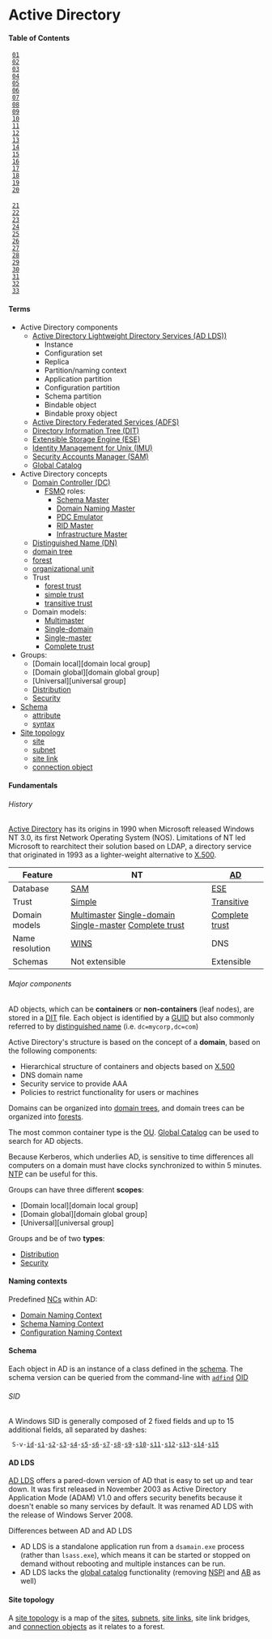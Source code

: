 # Active Directory
[adfind]: https://github.com/jasper-zanjani/notes/tree/primary/win/README.md#adfind '```&#10;adfind&#10;```&#10;Command-line utility that can be used to query Active Directory attributes&#10;Desmond, Brian et al. _Active Directory_. O\'Reilly Media, 2009.: 53'
[AD LDS]: #ad-lds 'Active Directory Lightweight Directory Services (AD LDS)&#10;standalone LDAP service similar to full Active Directory, but without DNS, Group Policy, or Kerberos requirements (previously known as Active Directory Application Mode "ADAM")&#10;Desmond, Brian et al. _Active Directory_. O\'Reilly Media, 2009.: 457'
[ADFS]: # 'Active Directory Federated Services (ADFS)&#10;standards-based technology that enables distributed identification, authentication, and authorization across organizational and platform boundaries; used by the Web Application Proxy role service of Remote Access role to authenticate corporate users to allow access to intranet web applications from the outside&#10;Desmond, Brian et al. _Active Directory_. O\'Reilly Media, 2009.'
[AD]: # 'Active Directory (AD)&#10;Microsoft network operating system, built on top of Windows Server&#10;AD has origins in Windows NT 3.0, which combined features of the LAN Manager protocols with the OS/2 operating system.&#10;Desmond, Brian et al. _Active Directory_. O\'Reilly Media, 2009.: 3'
[Complete-trust]: # 'Complete-trust&#10;Windows NT domain model where any domain could create accounts, and each could access shared resources in any other domain&#10;Desmond, Brian et al. _Active Directory_. O\'Reilly Media, 2009.: 9'
[DC]: # 'domain controller (DC)&#10;Server that responds to security authentication requests within a Windows Server domain&#10;Desmond, Brian et al. _Active Directory_. O\'Reilly Media, 2009.: 21'
[DIT]: # 'Directory Information Tree (DIT)&#10;ESE database file that stores Active Directory objects in flat database rows and columns&#10;Desmond, Brian et al. _Active Directory_. O\'Reilly Media, 2009.'
[DN]: #distinguished-names 'distinguished name (DN)&#10;Hierarchical paths used to uniquely reference any object in LDAP or Active Directory which typically take the form of comma-delimited prefix-name pairs&#10;Desmond, Brian et al. _Active Directory_. O\'Reilly Media, 2009.'
[Domain Naming Master]: # 'Domain Naming Master&#10;Forest-wide domain controller role that controls changes to the forest-wide namespace&#10;Desmond, Brian et al. _Active Directory_. O\'Reilly Media, 2009.: 26'
[ESE]: # 'Extensible Storage Engine (ESE)&#10;Exchange database which provided the basis for Active Directory, developed to hold millions of objects with a maximum database size of 16 TB&#10;Desmond, Brian et al. _Active Directory_. O\'Reilly Media, 2009.: 8'
[FSMO]: # 'Flexible Single Master Operator (FSMO)&#10;Role that a server may own in an Active Directory domain that makes it the master for a particular function or role.&#10;Desmond, Brian et al. _Active Directory_. O\'Reilly Media, 2009.: 26'
[GC]: # 'Global Catalog (GC)&#10;Read-only catalog of all objects in an Active Directory forest, used to perform forest-wide searches.&#10;Accessible via LDAP over port 3268.&#10;Desmond, Brian et al. _Active Directory_. O\'Reilly Media, 2009.: 25'
[GUID]: # 'Globally Unique Identifier (GUID)&#10;128-bit number assigned to Active Directory objects by the system at the time of their creation; Microsoft implementation of the UUID concept&#10;Desmond, Brian et al. _Active Directory_. O\'Reilly Media, 2009.'
[IMU]: # 'Identity Management for Unix (IMU)&#10;manage user accounts and passwords on Windows and Unix via NIS; automatically synchronize passwords between Windows and Unix&#10;Desmond, Brian et al. _Active Directory_. O\'Reilly Media, 2009.'
[Infrastructure Master]: # 'Infrastructure Master&#10;Domain-wide domain controller role that maintains references to objects in other domains ("phantoms")&#10;Desmond, Brian et al. _Active Directory_. O\'Reilly Media, 2009.: 28'
[Multimaster]: # 'Multimaster&#10;Windows NT domain model with multiple user domains (each of which having two-way trust with the others), and multiple resource domains (each of which had one-way trust with every user domain); each trust had to be manually set&#10;Desmond, Brian et al. _Active Directory_. O\'Reilly Media, 2009.: 8'
[NTP]: # 'Network Time Protocol (NTP)&#10;facilitaties time synchronization&#10;Dulaney, Emmett. _CompTIA Network+ N10-007 Exam Cram, 6th Edition_.: 51-52'
[OU]: # 'organizational unit (OU)&#10;Primary container type used to house objects in Active Directory&#10;Desmond, Brian et al. _Active Directory_. O\'Reilly Media, 2009.: 24'
[PDC Emulator]: # 'PDC Emulator&#10;Domain-wide domain controller role that replicates the NT SAM database to NT 4.0 and Windows 3.51 BDCs&#10;Desmond, Brian et al. _Active Directory_. O\'Reilly Media, 2009.: 26'
[RID Master]: # 'RID Master&#10;Domain-wide domain controller role that maintains a pool of unique RID values to ensure that all SIDs in a domain are unique.&#10;Desmond, Brian et al. _Active Directory_. O\'Reilly Media, 2009.: 27'
[SAM]: # 'Security Accounts Manager (SAM)&#10;Database used in Windows NT that had a maximum recommended size of 40 MB&#10;Desmond, Brian et al. _Active Directory_. O\'Reilly Media, 2009.: 7'
[Schema Master]: # 'Schema Master&#10;Forest-wide domain controller role allowing changes to be made to the Active Directory Schema&#10;Desmond, Brian et al. _Active Directory_. O\'Reilly Media, 2009.: 26'
[Single-domain]: # 'Single-domain&#10;Windows NT domain model with only one domain and no trusts&#10;Desmond, Brian et al. _Active Directory_. O\'Reilly Media, 2009.: 8'
[Single-master]: # 'Single-master&#10;Windows NT domain model with a single user (or account) domain and multiple resource domains, each of which had one-way trusts with the user domain&#10;Desmond, Brian et al. _Active Directory_. O\'Reilly Media, 2009.: 8'
[X.500]: # 'X.500&#10;ITU and ISO-developed series of directory service standards based on OSI protocol stack; superceded by LDAP&#10;Desmond, Brian et al. _Active Directory_. O\'Reilly Media, 2009.: 5'
[domain tree]: # 'domain tree&#10;series of domains connected together hierarchically using a contiguous naming scheme&#10;Desmond, Brian et al. _Active Directory_. O\'Reilly Media, 2009.: 21'
[forest trust]: # 'forest trust&#10;single transitive trust between two forest root domains&#10;Desmond, Brian et al. _Active Directory_. O\'Reilly Media, 2009.: 23'
[forest]: # 'forest&#10;collection of one or more domain trees which share a common Configuration container and Schema and are connected together through transitive trusts&#10;Desmond, Brian et al. _Active Directory_. O\'Reilly Media, 2009.: 21'
[simple trust]: # 'simple trust&#10;trust model used by Windows NT where every domain had to have a manually set trust relationship with any other domain (cf. "transitive trust")&#10;Desmond, Brian et al. _Active Directory_. O\'Reilly Media, 2009.: 9'
[transitive trust]: # 'transitive trust&#10;trust model used by Active Directory, whereby if A trusts B and B trusts C, then A also trusts C (cf "simple trust)&#10;Desmond, Brian et al. _Active Directory_. O\'Reilly Media, 2009.: 9'
[distribution group]: # 'distribution group&#10;Active Directory group type used for mailing lists&#10;If a group is of type distribution, its SID is not added to a user security token during logon, so it cannot be used for logon purposes.&#10;Desmond, Brian et al. _Active Directory_. O\'Reilly Media, 2009.: 38'
[security group]: # 'security group&#10;&#10;Desmond, Brian et al. _Active Directory_. O\'Reilly Media, 2009.: 38'
[Domain Naming Context]: # 'Domain Naming Context&#10;contains data specific to the domain, like users, groups, and computers&#10;Desmond, Brian et al. _Active Directory_. O\'Reilly Media, 2009.: 43'
[Schema Naming Context]: # 'Schema Naming Context&#10;contains the set of object class and attribute definitions for the types of data that can be stored in AD&#10;Desmond, Brian et al. _Active Directory_. O\'Reilly Media, 2009.: 43'
[Configuration Naming Context]: # 'Configuration Naming Context&#10;contains data pertaining to the configuration of the forest, like naming contexts, LDAP policies, sites, subnets, and Microsoft Exchange&#10;Desmond, Brian et al. _Active Directory_. O\'Reilly Media, 2009.: 43'
[OID]: # 'Object Identifier (OID)&#10;Sequence of integers that describe the unique path to the branch holding any schema object.&#10;Root branches are globally unique and maintained by IANA. OID namespaces are known as Enterprise Numbers.&#10;Desmond, Brian et al. _Active Directory_. O\'Reilly Media, 2009.: 55'
[identifier authority]: #sid 'identifier authority&#10;Component of a SID that follows `S-1` that uniquely identifies the authority involved&#10;Possible values include:&#10;  - 0, NULL&#10;  - 1, World&#10;  - 2, Local&#10;  - 5, NT Authority&#10;Desmond, Brian et al. _Active Directory_. O\'Reilly Media, 2009.: 28'
[sub-authority]: #sid 'sub-authority&#10;Component of a SID that follows the identifier authority, the last of which is called the RID.&#10;Desmond, Brian et al. _Active Directory_. O\'Reilly Media, 2009.: 28'
[SID]: #sid 'security identifier (SID)&#10;A unique, variable-length identifier used to identify a trustee or security principal of the format `S-1-id-s1-s2-s3-...-s15`&#10;Desmond, Brian et al. _Active Directory_. O\'Reilly Media, 2009.: 28'
[NC]: # 'naming context (NC)&#10;data partition in Active Directory, each of which represents a different type of data&#10;Desmond, Brian et al. _Active Directory_. O\'Reilly Media, 2009.: 43'
[schema]: # 'schema&#10;blueprint for data storage in Active Directory&#10;Desmond, Brian et al. _Active Directory_. O\'Reilly Media, 2009.: 53'
[attribute]: # 'attribute&#10;defines the pieces of information that a class, and thus an instance of that class, can hold&#10;Desmond, Brian et al. _Active Directory_. O\'Reilly Media, 2009.: 53'
[syntax]: # 'syntax&#10;Define the type of data that can be placed into an Active Directory attribute&#10;For example, an attribute defined with a syntax of "Boolean" can store True, False, or null as its value.&#10;Desmond, Brian et al. _Active Directory_. O\'Reilly Media, 2009.: 53'
[site topology]: #site-topology 'site topology&#10;map that describes the network connectivity, Active Directory Replication guidelines, and locations for resources as it relates to the Active Directory forest&#10;Desmond, Brian et al. _Active Directory_. O\'Reilly Media, 2009.: 85'
[site]: #site-topology 'site&#10;a collection of well-connected AD subnets; typically used to group subnets together into a logical collection to help define replication flow and resource location boundaries&#10;Desmond, Brian et al. _Active Directory_. O\'Reilly Media, 2009.: 87'
[subnet]: #site-topology 'subnet&#10;portion of the IP space of a network&#10;Desmond, Brian et al. _Active Directory_. O\'Reilly Media, 2009.: 86'
[site link]: #site-topology 'site link&#10;defines what sites are connected to each other and the relative cost of the connection&#10;Desmond, Brian et al. _Active Directory_. O\'Reilly Media, 2009.: 89'
[connection object]: #site-topology 'connection object&#10;specifies which domain controllers replicate with which other domain controllers, how often, and which naming contexts are involved&#10;Desmond, Brian et al. _Active Directory_. O\'Reilly Media, 2009.: 92'

#### Table of Contents
<code> [01](#history "A brief introduction&#10;---&#10;Reviews the evolution of the Microsoft NOS and some of the major features and benefits of Active Directory.") </code>
<code> [02](#fundamentals "Active Directory fundamentals&#10;---&#10;Provides a high-level look at how objects are stored in Active Directory and explains some of the internal structures and concepts that it relies on.") </code>
<code> [03](#naming-contexts "Naming contexts and application partisions&#10;---&#10;Reviews the predefined Naming Contexts within Active Directory, what is contained within each, and the purpose of Application Partitions") </code>
<code> [04](#schema "Active Directory Schema&#10;---&#10;Gives you information on how the blueprint for each object and each object's attributes are stored in Active Directory.") </code>
<code> [05](#site-topology "Site topology and replication&#10;---&#10;Details how the actual replication process for data takes place between domain controllers.") </code>
<code> [06](# "Active Directory and DNS&#10;---&#10;Describes the importance of the Domain Name System (DNS) and what it is used for within Active Directory.") </code>
<code> [07](# "Read-Only Domain Controllers&#10;---&#10;Describes the deployment and operation of Read-Only Domain Controllers (RODCs).") </code>
<code> [08](# "Group Policy primer&#10;---&#10;Gives you a detailed introduction to the capabilities of Group Policy Objects and how to manage them.") </code>
<code> [09](# "Fine-grained password policies&#10;---&#10;Comprehensive coverage of how to design, implement, and manage fine-grained password policies.") </code>
<code> [10](# "Designing the namespace&#10;---&#10;Introduces the steps and techniques involved in properly preparing a design that reduces the number of domains and increases administrative control through the use of Organizational Units.") </code>
<code> [11](# "Creating a site topology&#10;---&#10;Shows you how to design a representation of your physical inrastructure within Active Diretory to gain very fine-grained control over intrasite and intersite replication.") </code>
<code> [12](# "Designing organization-wide group policies&#10;---&#10;Explains how Group Policy Objects function in Active Directory and how you can properly design an Active Directory structure to make the most effective use of these functions.") </code>
<code> [13](# "Active Dirctory Security: permissions and auditing&#10;---&#10;Describes how you can design effective security f0or all areas of your Active Directory, in terms of both access to objects and their properties; includes information on how to design effective security access logginging in any areas you choose.") </code>
<code> [14](# "Designing and implementing Schema extensions&#10;---&#10;Covers procedures for extending the classes and attributes in the Active Directory schema.") </code>
<code> [15](# "Backup, recovery, and maintenance&#10;---&#10;Describes how you can backup and restore Active Directory down to the object level or the entire directory.") </code>
<code> [16](# "Upgrading to Windows Server 2003&#10;---&#10;Outlines how you can upgrade your existing Active Directory infrastructure to Windows Server 2003.") </code>
<code> [17](# "Upgrading to Windows Server 2003 R2&#10;---&#10;Outlines the process to upgrade your existing Active Directory to Windows Server 2003 R2.") </code>
<code> [18](# "Upgrading to Windows Server 2008&#10;---&#10;Outlines the process to upgrade your existing Active Directory to Windows Server 2008.") </code>
<code> [19](# "Integrating Microsoft Exchange&#10;---&#10;Covers some of the important Active Directory-related issues when implementing Microsoft Exchange.") </code>
<code> [20](# "Active Directory Lightweight Directory Service (a.k.a. ADAM)&#10;---&#10;Introduces Active Directory Lightweight Directory Services (AD LDS, formerly ADAM).") </code>\
<code> [21](# "Scripting with ADSI&#10;---&#10;Introduces ADSI scripting by leading you through a series of step-by-step examples.") </code>
<code> [22](# "IADs and the Property Cache&#10;---&#10;Delves into the concept of the property cache used extensively by ADSI and shows you how to properly manipulate any attribute of any object within it.") </code>
<code> [23](# "Using ADO for searching&#10;---&#10;Demonstrates how to make use of a technology normally reserved for databases and now extended to allow rapid searching for objects in Active Directory.") </code>
<code> [24](# "Users and groups&#10;---&#10;Gives you the lowdown on how to rapidly create users and groups, giving them whatever attributes you desire.") </code>
<code> [25](# "Permissions and auditing&#10;---&#10;Describes how each object contains its own list of permissions and auditing entries that governs how it can be accessed and how access is logged.") </code>
<code> [26](# "Extending the Schema and the Active Directory snap-ins&#10;---&#10;Covers the creation of new classes and attributes programmatically in the schema, and modification of the existing Active Directory snap-ins to perform additional customized functions.") </code>
<code> [27](# "Scripting with WMI&#10;---&#10;Gives a quick overview of WMI and goes through several examples for managing a system, including services, the registry, and the event log. Accessing AD with WMI is also covered, along with the TrustMon and Replication WMI Providers.") </code>
<code> [28](# "Scripting DNS&#10;---&#10;Describes how to manipulate DNS server configuration, zones, and resource records with the WMI DNS Provider.") </code>
<code> [29](# "Programming the Directory with the .NET framework&#10;---&#10;Starts off by providing some background information on the .NET Framework and then dives into several examples using the System.DirectoryServices namespaces with VB.NET.") </code>
<code> [30](# "PowerShell Basics&#10;---&#10;Provides a jumpstart to Windows PowerShell and a quick reference for PowerShell scripting concepts.")  </code>
<code> [31](# "Scripting Active Directory with PowerShell&#10;---&#10;Describes how to manage and manipulate Active Directory using Windows PowerShell.") </code>
<code> [32](# "Scripting Basic Exchange 2003 tasks&#10;---&#10;Tackles common Active Directory-related user and group management tasks for Microsoft Exchange 2000/2003.") </code>
<code> [33](# "Scripting Basic Exchange 2007 tasks&#10;---&#10;Tackles common Active Directory-related tasks for Microsoft Exchange 2007 using Windows PowerShell.") </code>

#### Terms
- Active Directory components
  - [Active Directory Lightweight Directory Services (AD LDS))][AD LDS] 
    - Instance
    - Configuration set
    - Replica
    - Partition/naming context
    - Application partition
    - Configuration partition
    - Schema partition
    - Bindable object
    - Bindable proxy object
  - [Active Directory Federated Services (ADFS)][ADFS] 
  - [Directory Information Tree (DIT)][DIT] 
  - [Extensible Storage Engine (ESE)][ESE] 
  - [Identity Management for Unix (IMU)][IMU] 
  - [Security Accounts Manager (SAM)][SAM]
  - [Global Catalog][GC]
- Active Directory concepts
  - [Domain Controller (DC)][DC]
    - [FSMO][FSMO] roles:
      - [Schema Master][Schema Master]
      - [Domain Naming Master][Domain Naming Master]
      - [PDC Emulator][PDC Emulator]
      - [RID Master][RID Master]
      - [Infrastructure Master][Infrastructure Master]
  - [Distinguished Name (DN)][DN]
  - [domain tree][domain tree]
  - [forest][forest]
  - [organizational unit][OU]
  - Trust
    - [forest trust][forest trust]
    - [simple trust][simple trust] 
    - [transitive trust][transitive trust]
  - Domain models: 
    - [Multimaster][Multimaster]
    - [Single-domain][Single-domain] 
    - [Single-master][Single-master] 
    - [Complete trust][Complete-trust]
- Groups:
  - [Domain local][domain local group]
  - [Domain global][domain global group]
  - [Universal][universal group]
  - [Distribution][distribution group]
  - [Security][security group]
- [Schema][schema]
  - [attribute][attribute]
  - [syntax][syntax]
- [Site topology][site topology]
  - [site][site] 
  - [subnet][subnet] 
  - [site link][site link] 
  - [connection object][connection object] 


#### Fundamentals

###### History
[Active Directory][AD] has its origins in 1990 when Microsoft released Windows NT 3.0, its first Network Operating System (NOS).
Limitations of NT led Microsoft to rearchitect their solution based on LDAP, a directory service that originated in 1993 as a lighter-weight alternative to [X.500][X.500].

Feature         | NT  | [AD][AD]
---             | --- | ---
Database        | [SAM][SAM] | [ESE][ESE]
Trust           | [Simple][simple trust] | [Transitive][transitive trust]
Domain models   | [Multimaster][Multimaster] [Single-domain][Single-domain] [Single-master][Single-master] [Complete trust][Complete-trust] | [Complete trust][Complete-trust]
Name resolution | [WINS](#glossary "obsolete system that resolves NetBIOS names to IP addresses on Windows networks; required by Windows NT") | DNS
Schemas         | Not extensible | Extensible

###### Major components
AD objects, which can be **containers** or **non-containers** (leaf nodes), are stored in a [DIT][DIT] file. 
Each object is identified by a [GUID][GUID] but also commonly referred to by [distinguished name][DN] (i.e. `dc=mycorp,dc=com`)

Active Directory's structure is based on the concept of a **domain**, based on the following components:
- Hierarchical structure of containers and objects based on [X.500][X.500]
- DNS domain name
- Security service to provide AAA
- Policies to restrict functionality for users or machines

Domains can be organized into [domain trees][domain tree], and domain trees can be organized into [forests][forest].

The most common container type is the [OU][OU].
[Global Catalog][GC] can be used to search for AD objects.

Because Kerberos, which underlies AD, is sensitive to time differences all computers on a domain must have clocks synchronized to within 5 minutes.
[NTP][NTP] can be useful for this.

Groups can have three different **scopes**:
- [Domain local][domain local group]
- [Domain global][domain global group]
- [Universal][universal group]

Groups and be of two **types**:
- [Distribution][distribution group]
- [Security][security group]

#### Naming contexts
Predefined [NCs][NC] within AD:
- [Domain Naming Context][Domain Naming Context] 
- [Schema Naming Context][Schema Naming Context] 
- [Configuration Naming Context][Configuration Naming Context] 

#### Schema
Each object in AD is an instance of a class defined in the [schema][schema].
The schema version can be queried from the command-line with [`adfind`][adfind]
[OID][OID]

###### SID
A Windows SID is generally composed of 2 fixed fields and up to 15 additional fields, all separated by dashes:

<code> S-v-[id][identifier authority]-[s1][sub-authority]-[s2][sub-authority]-[s3][sub-authority]-[s4][sub-authority]-[s5][sub-authority]-[s6][sub-authority]-[s7][sub-authority]-[s8][sub-authority]-[s9][sub-authority]-[s10][sub-authority]-[s11][sub-authority]-[s12][sub-authority]-[s13][sub-authority]-[s14][sub-authority]-[s15][sub-authority] </code>

#### AD LDS
[AD LDS][AD LDS] offers a pared-down version of AD that is easy to set up and tear down. It was first released in November 2003 as Active Directory Application Mode (ADAM) V1.0 and offers security benefits because it doesn't enable so many services by default. It was renamed AD LDS with the release of Windows Server 2008.

Differences between AD and AD LDS
- AD LDS is a standalone application run from a `dsamain.exe` process (rather than `lsass.exe`), which means it can be started or stopped on demand without rebooting and multiple instances can be run.
- AD LDS lacks the [global catalog](#gc "read-only catalog of all objects in a forest which contains a subset of attributes for each object; used to perform forest-wide searches") functionality (removing [NSPI](# "\"Name Service Provider Interface\", feature supported by Active Directory's global catalog") and [AB](# "\"Address Book\", feature supported by Active Directory's global catalog") as well)

#### Site topology
A [site topology][site topology] is a map of the [sites][site], [subnets][subnet], [site links][site link], site link bridges, and [connection objects][connection object] as it relates to a forest.
